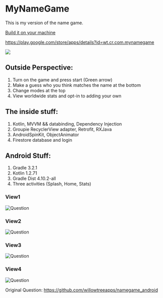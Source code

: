 # MyNameGame

This is my version of the name game.

[Build it on your machine](ANDROID_STUDIO_SETUP.md)

https://play.google.com/store/apps/details?id=wt.cr.com.mynamegame

![](screencast.gif)

## Outside Perspective:
1. Turn on the game and press start (Green arrow)
2. Make a guess who you think matches the name at the bottom
3. Change modes at the top
4. View worldwide stats and opt-in to adding your own

## The inside stuff: 
1. Kotlin, MVVM && databinding, Dependency Injection
2. Groupie RecyclerView adapter, Retrofit, RXJava
3. AndroidSpinKit, ObjectAnimator
4. Firestore database and login

## Android Stuff:
1. Gradle 3.2.1
2. Kotlin 1.2.71
3. Gradle Dist 4.10.2-all
4. Three activities (Splash, Home, Stats)

### View1
![Question](https://github.com/SeaRoth/MyNameGame/blob/master/1.png?raw=true)

### View2
![Question](https://github.com/SeaRoth/MyNameGame/blob/master/2.png?raw=true)

### View3
![Question](https://github.com/SeaRoth/MyNameGame/blob/master/3.png?raw=true)

### View4
![Question](https://github.com/SeaRoth/MyNameGame/blob/master/4.png?raw=true)

Original Question: https://github.com/willowtreeapps/namegame_android